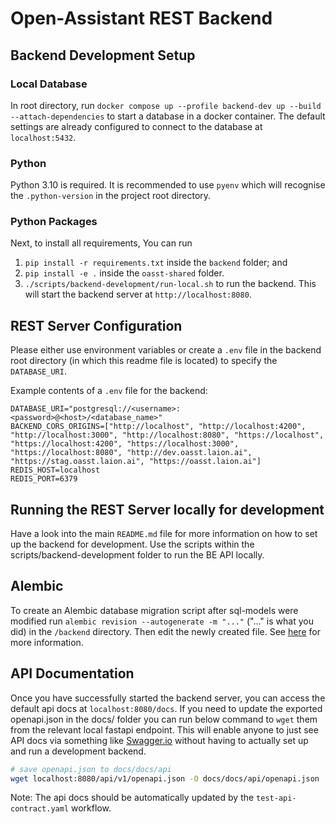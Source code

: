 # Open-Assistant REST Backend

## Backend Development Setup

### Local Database

In root directory, run
`docker compose up --profile backend-dev up --build --attach-dependencies` to start a
database in a docker container. The default settings are already configured to
connect to the database at `localhost:5432`.

### Python

Python 3.10 is required. It is recommended to use `pyenv` which will recognise
the `.python-version` in the project root directory.

### Python Packages

Next, to install all requirements, You can run

1. `pip install -r requirements.txt` inside the `backend` folder; and
2. `pip install -e .` inside the `oasst-shared` folder.
3. `./scripts/backend-development/run-local.sh` to run the backend. This will
   start the backend server at `http://localhost:8080`.

## REST Server Configuration

Please either use environment variables or create a `.env` file in the backend
root directory (in which this readme file is located) to specify the
`DATABASE_URI`.

Example contents of a `.env` file for the backend:

```
DATABASE_URI="postgresql://<username>:<password>@<host>/<database_name>"
BACKEND_CORS_ORIGINS=["http://localhost", "http://localhost:4200", "http://localhost:3000", "http://localhost:8080", "https://localhost", "https://localhost:4200", "https://localhost:3000", "https://localhost:8080", "http://dev.oasst.laion.ai", "https://stag.oasst.laion.ai", "https://oasst.laion.ai"]
REDIS_HOST=localhost
REDIS_PORT=6379
```

## Running the REST Server locally for development

Have a look into the main `README.md` file for more information on how to set up
the backend for development. Use the scripts within the
scripts/backend-development folder to run the BE API locally.

## Alembic

To create an Alembic database migration script after sql-models were modified
run `alembic revision --autogenerate -m "..."` ("..." is what you did) in the
`/backend` directory. Then edit the newly created file. See
[here](https://alembic.sqlalchemy.org/en/latest/tutorial.html) for more
information.

## API Documentation

Once you have successfully started the backend server, you can access the
default api docs at `localhost:8080/docs`. If you need to update the exported
openapi.json in the docs/ folder you can run below command to `wget` them from
the relevant local fastapi endpoint. This will enable anyone to just see API
docs via something like
[Swagger.io](https://editor.swagger.io/?url=https://raw.githubusercontent.com/LAION-AI/Open-Assistant/main/docs/docs/api/openapi.json)
without having to actually set up and run a development backend.

```bash
# save openapi.json to docs/docs/api
wget localhost:8080/api/v1/openapi.json -O docs/docs/api/openapi.json
```

Note: The api docs should be automatically updated by the
`test-api-contract.yaml` workflow.
